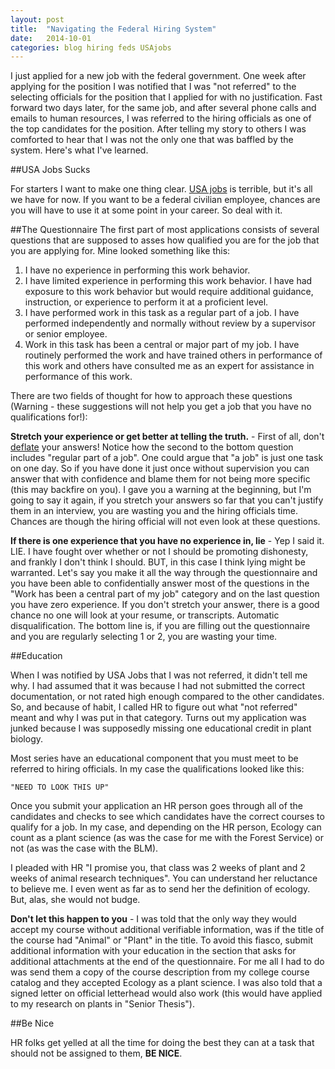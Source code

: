 ```yaml
---
layout: post
title:  "Navigating the Federal Hiring System"
date:   2014-10-01
categories: blog hiring feds USAjobs
---
```


I just applied for a new job with the federal government.  One week after applying for the position I was notified that I was "not referred" to the selecting officials for the position that I applied for with no justification. Fast forward two days later, for the same job, and after several phone calls and emails to human resources, I was referred to the hiring officials as one of the top candidates for the position.  After telling my story to others I was comforted to hear that I was not the only one that was baffled by the system.  Here's what I've learned. 

##USA Jobs Sucks

For starters I want to make one thing clear.  [USA jobs][usajobs] is terrible, but it's all we have for now.  If you want to be a federal civilian employee, chances are you will have to use it at some point in your career.  So deal with it.   

##The Questionnaire 
The first part of most applications consists of several questions that are supposed to asses how qualified you are for the job that you are applying for. Mine looked something like this:

1. I have no experience in performing this work behavior. 
2. I have limited experience in performing this work behavior. I have had exposure to this work behavior but would require additional guidance, instruction, or experience to perform it at a proficient level.
3. I have performed work in this task as a regular part of a job.  I have performed independently and normally without review by a supervisor or senior employee. 
4. Work in this task has been a central or major part of my job.  I have routinely performed the work and have trained others in performance of this work and others have consulted me as an expert for assistance in performance of this work.

There are two fields of thought for how to approach these questions (Warning - these suggestions will not help you get a job that you have no qualifications for!):

**Stretch your experience or get better at telling the truth.** - First of all, don't [deflate][fedsmith] your answers! Notice how the second to the bottom question includes "regular part of a job". One could argue that "a job" is just one task on one day.  So if you have done it just once without supervision you can answer that with confidence and blame them for not being more specific (this may backfire on you).  I gave you a warning at the beginning, but I'm going to say it again, if you stretch your answers so far that you can't justify them in an interview, you are wasting you and the hiring officials time. Chances are though the hiring official will not even look at these questions. 

**If there is one experience that you have no experience in, lie** - Yep I said it.  LIE.  I have fought over whether or not I should be promoting dishonesty, and frankly I don't think I should. BUT, in this case I think lying might be warranted. Let's say you make it all the way through the questionnaire and you have been able to confidentially answer most of the questions in the "Work has been a central part of my job" category and on the last question you have zero experience.  If you don't stretch your answer, there is a good chance no one will look at your resume, or transcripts. Automatic disqualification.   The bottom line is, if you are filling out the questionnaire and you are regularly selecting 1 or 2, you are wasting your time. 

##Education

When I was notified by USA Jobs that I was not referred, it didn't tell me why. I had assumed that it was because I had not submitted the correct documentation, or not rated high enough compared to the other candidates.  So, and because of habit, I called HR to figure out what "not referred" meant and why I was put in that category. Turns out my application was junked because I was supposedly missing one educational credit in plant biology. 

Most series have an educational component that you must meet to be referred to hiring officials. In my case the qualifications looked like this: 

	"NEED TO LOOK THIS UP"

Once you submit your application an HR person goes through all of the candidates and checks to see which candidates have the correct courses to qualify for a job. In my case, and depending on the HR person, Ecology can count as a plant science (as was the case for me with the Forest Service) or not (as was the case with the BLM).  

I pleaded with HR "I promise you, that class was 2 weeks of plant and 2 weeks of animal research techniques".  You can understand her reluctance to believe me.  I even went as far as to send her the definition of ecology.  But, alas, she would not budge.  

**Don't let this happen to you** - I was told that the only way they would accept my course without additional verifiable information, was if the title of the course had "Animal" or "Plant" in the title. To avoid this fiasco, submit additional information with your education in the section that asks for additional attachments at the end of the questionnaire.  For me all I had to do was send them a copy of the course description from my college course catalog and they accepted Ecology as a plant science. I was also told that a signed letter on official letterhead would also work (this would have applied to my research on plants in "Senior Thesis").

##Be Nice

HR folks get yelled at all the time for doing the best they can at a task that should not be assigned to them, **BE NICE**.



[fedsmith]:			http://www.fedsmith.com/2013/04/02/are-you-guilty-the-federal-jobseeker-and-deflating-questionnaire-responses/
[usajobs]:			http://usajobs.gov

